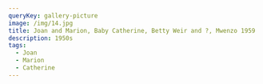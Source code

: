 ```yaml
---
queryKey: gallery-picture
image: /img/14.jpg
title: Joan and Marion, Baby Catherine, Betty Weir and ?, Mwenzo 1959
description: 1950s
tags:
  - Joan
  - Marion
  - Catherine
---
```

